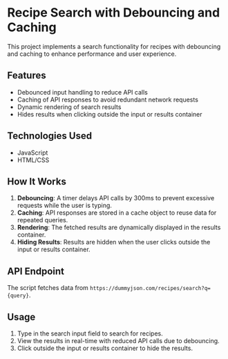# Recipe Search with Debouncing and Caching

This project implements a search functionality for recipes with debouncing and caching to enhance performance and user experience.

## Features
- Debounced input handling to reduce API calls
- Caching of API responses to avoid redundant network requests
- Dynamic rendering of search results
- Hides results when clicking outside the input or results container

## Technologies Used
- JavaScript
- HTML/CSS

## How It Works
1. **Debouncing**: A timer delays API calls by 300ms to prevent excessive requests while the user is typing.
2. **Caching**: API responses are stored in a cache object to reuse data for repeated queries.
3. **Rendering**: The fetched results are dynamically displayed in the results container.
4. **Hiding Results**: Results are hidden when the user clicks outside the input or results container.

## API Endpoint
The script fetches data from `https://dummyjson.com/recipes/search?q={query}`.

## Usage
1. Type in the search input field to search for recipes.
2. View the results in real-time with reduced API calls due to debouncing.
3. Click outside the input or results container to hide the results.


